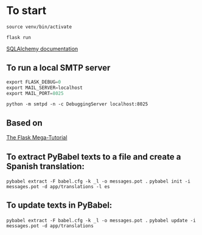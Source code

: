 # To start

`source venv/bin/activate`

`flask run`

[SQLAlchemy documentation](https://flask-sqlalchemy.palletsprojects.com/en/2.x/api/#flask_sqlalchemy.SQLAlchemy)

## To run a local SMTP server

```python
export FLASK_DEBUG=0
export MAIL_SERVER=localhost
export MAIL_PORT=8025
```

`python -m smtpd -n -c DebuggingServer localhost:8025`

## Based on

[The Flask Mega-Tutorial](https://blog.miguelgrinberg.com/post/the-flask-mega-tutorial-part-i-hello-world)

## To extract PyBabel texts to a file and create a Spanish translation:
`pybabel extract -F babel.cfg -k _l -o messages.pot .`
`pybabel init -i messages.pot -d app/translations -l es`

## To update texts in PyBabel:
`pybabel extract -F babel.cfg -k _l -o messages.pot .`
`pybabel update -i messages.pot -d app/translations`